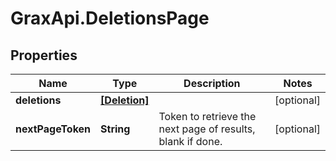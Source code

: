 # GraxApi.DeletionsPage

## Properties

Name | Type | Description | Notes
------------ | ------------- | ------------- | -------------
**deletions** | [**[Deletion]**](Deletion.md) |  | [optional] 
**nextPageToken** | **String** | Token to retrieve the next page of results, blank if done. | [optional] 


